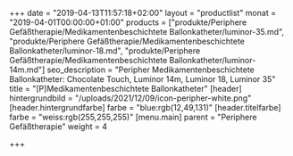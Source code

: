 +++
date = "2019-04-13T11:57:18+02:00"
layout = "productlist"
monat = "2019-04-01T00:00:00+01:00"
products = ["produkte/Periphere Gefäßtherapie/Medikamentenbeschichtete Ballonkatheter/luminor-35.md", "produkte/Periphere Gefäßtherapie/Medikamentenbeschichtete Ballonkatheter/luminor-18.md", "produkte/Periphere Gefäßtherapie/Medikamentenbeschichtete Ballonkatheter/luminor-14m.md"]
seo_description = "Peripher Medikamentenbeschichtete Ballonkatheter: Chocolate Touch, Luminor 14m, Luminor 18, Luminor 35"
title = "[P]Medikamentenbeschichtete Ballonkatheter"
[header]
hintergrundbild = "/uploads/2021/12/09/icon-peripher-white.png"
[header.hintergrundfarbe]
farbe = "blue:rgb(12,49,131)"
[header.titelfarbe]
farbe = "weiss:rgb(255,255,255)"
[menu.main]
parent = "Periphere Gefäßtherapie"
weight = 4

+++
